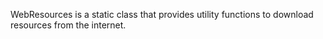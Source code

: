 WebResources is a static class that provides utility functions to download resources from the internet.


